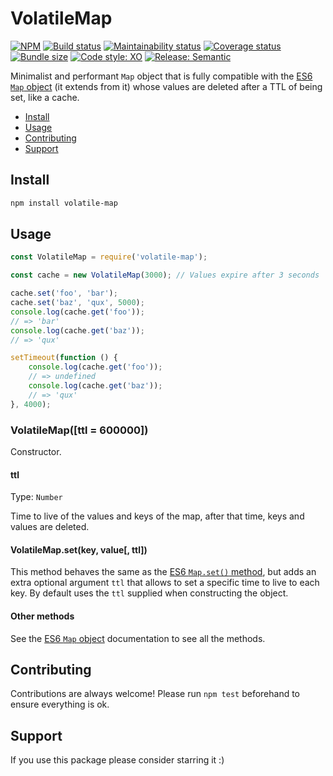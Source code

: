 # VolatileMap

[![NPM](https://img.shields.io/npm/v/volatile-map)](https://www.npmjs.com/package/volatile-map)
[![Build status](https://img.shields.io/github/workflow/status/alvarocastro/volatile-map/build)](https://github.com/alvarocastro/volatile-map/actions?query=workflow%3Abuild)
[![Maintainability status](https://img.shields.io/codeclimate/maintainability/alvarocastro/volatile-map)](https://codeclimate.com/github/alvarocastro/volatile-map/maintainability)
[![Coverage status](https://img.shields.io/coveralls/github/alvarocastro/volatile-map)](https://coveralls.io/github/alvarocastro/volatile-map?branch=master)
[![Bundle size](https://img.shields.io/bundlephobia/min/volatile-map)](https://bundlephobia.com/result?p=volatile-map)
[![Code style: XO](https://img.shields.io/badge/code_style-XO-5ed9c7.svg)](https://github.com/xojs/xo)
[![Release: Semantic](https://img.shields.io/badge/%F0%9F%93%A6%F0%9F%9A%80-semantic--release-e10079.svg)](https://github.com/semantic-release/semantic-release)

Minimalist and performant `Map` object that is fully compatible with the [ES6 `Map` object](https://developer.mozilla.org/en-US/docs/Web/JavaScript/Reference/Global_Objects/Map) (it extends from it) whose values are deleted after a TTL of being set, like a cache.

- [Install](#install)
- [Usage](#usage)
- [Contributing](#contributing)
- [Support](#support)

## Install

```bash
npm install volatile-map
```

## Usage

```js
const VolatileMap = require('volatile-map');

const cache = new VolatileMap(3000); // Values expire after 3 seconds

cache.set('foo', 'bar');
cache.set('baz', 'qux', 5000);
console.log(cache.get('foo'));
// => 'bar'
console.log(cache.get('baz'));
// => 'qux'

setTimeout(function () {
	console.log(cache.get('foo'));
	// => undefined
	console.log(cache.get('baz'));
	// => 'qux'
}, 4000);

```

### VolatileMap([ttl = 600000])

Constructor.

#### ttl

Type: `Number`

Time to live of the values and keys of the map, after that time, keys and values are deleted.

#### VolatileMap.set(key, value[, ttl])

This method behaves the same as the [ES6 `Map.set()` method](https://developer.mozilla.org/en-US/docs/Web/JavaScript/Reference/Global_Objects/Map/set), but adds an extra optional argument `ttl` that allows to set a specific time to live to each key. By default uses the `ttl` supplied when constructing the object.

#### Other methods

See the [ES6 `Map` object](https://developer.mozilla.org/en-US/docs/Web/JavaScript/Reference/Global_Objects/Map) documentation to see all the methods.

## Contributing

Contributions are always welcome! Please run `npm test` beforehand to ensure everything is ok.

## Support

If you use this package please consider starring it :)
